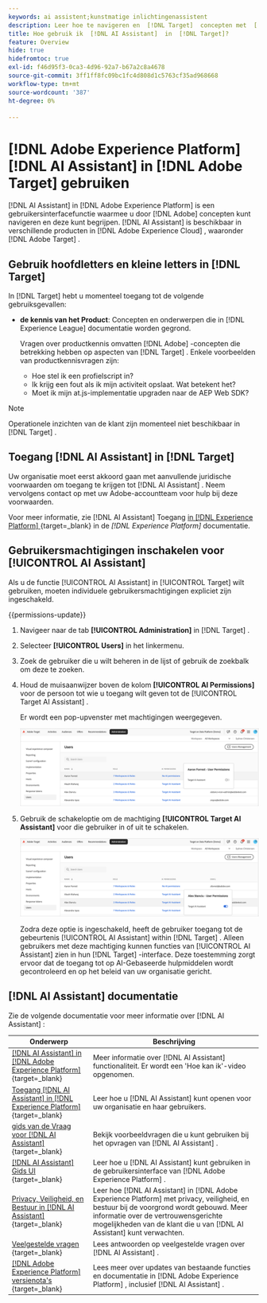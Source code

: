 ```yaml
---
keywords: ai assistent;kunstmatige inlichtingenassistent
description: Leer hoe te navigeren en  [!DNL Target]  concepten met  [!DNL AI Assistant] te begrijpen.
title: Hoe gebruik ik  [!DNL AI Assistant]  in  [!DNL Target]?
feature: Overview
hide: true
hidefromtoc: true
exl-id: f46d95f3-0ca3-4d96-92a7-b67a2c8a4678
source-git-commit: 3ff1ff8fc09bc1fc4d808d1c5763cf35ad968668
workflow-type: tm+mt
source-wordcount: '387'
ht-degree: 0%

---
```


# [!DNL Adobe Experience Platform] [!DNL AI Assistant] in [!DNL Adobe Target] gebruiken

[!DNL AI Assistant] in [!DNL Adobe Experience Platform] is een gebruikersinterfacefunctie waarmee u door [!DNL Adobe] concepten kunt navigeren en deze kunt begrijpen. [!DNL AI Assistant] is beschikbaar in verschillende producten in [!DNL Adobe Experience Cloud] , waaronder [!DNL Adobe Target] .

## Gebruik hoofdletters en kleine letters in [!DNL Target]

In [!DNL Target] hebt u momenteel toegang tot de volgende gebruiksgevallen:

* **de kennis van het Product**: Concepten en onderwerpen die in [!DNL Experience League] documentatie worden gegrond.

  Vragen over productkennis omvatten [!DNL Adobe] -concepten die betrekking hebben op aspecten van [!DNL Target] . Enkele voorbeelden van productkennisvragen zijn:

   * Hoe stel ik een profielscript in?
   * Ik krijg een fout als ik mijn activiteit opslaat. Wat betekent het?
   * Moet ik mijn at.js-implementatie upgraden naar de AEP Web SDK?

>[!NOTE]
>
>Operationele inzichten van de klant zijn momenteel niet beschikbaar in [!DNL Target] .

## Toegang [!DNL AI Assistant] in [!DNL Target]

Uw organisatie moet eerst akkoord gaan met aanvullende juridische voorwaarden om toegang te krijgen tot [!DNL AI Assistant] . Neem vervolgens contact op met uw Adobe-accountteam voor hulp bij deze voorwaarden.

Voor meer informatie, zie  [!DNL AI Assistant]  Toegang [ in  [!DNL Experience Platform] ](https://experienceleague.adobe.com/en/docs/experience-platform/ai-assistant/access){target=_blank} in de *[!DNL Experience Platform]* documentatie.

## Gebruikersmachtigingen inschakelen voor [!UICONTROL AI Assistant]

Als u de functie [!UICONTROL AI Assistant] in [!UICONTROL Target] wilt gebruiken, moeten individuele gebruikersmachtigingen expliciet zijn ingeschakeld.

{{permissions-update}}

1. Navigeer naar de tab **[!UICONTROL Administration]** in [!DNL Target] .
1. Selecteer **[!UICONTROL Users]** in het linkermenu.
1. Zoek de gebruiker die u wilt beheren in de lijst of gebruik de zoekbalk om deze te zoeken.
1. Houd de muisaanwijzer boven de kolom **[!UICONTROL AI Permissions]** voor de persoon tot wie u toegang wilt geven tot de [!UICONTROL Target AI Assistant] .

   Er wordt een pop-upvenster met machtigingen weergegeven.

   ![ AI Hulp montages ](/help/main/c-intro/assets/ai-pop-up2.png)

1. Gebruik de schakeloptie om de machtiging **[!UICONTROL Target AI Assistant]** voor die gebruiker in of uit te schakelen.

   ![ AI Hulp toestemmingen pop-up ](/help/main/c-intro/assets/ai-pop-up.png)

   Zodra deze optie is ingeschakeld, heeft de gebruiker toegang tot de gebeurtenis [!UICONTROL AI Assistant] within [!DNL Target] . Alleen gebruikers met deze machtiging kunnen functies van [!UICONTROL AI Assistant] zien in hun [!DNL Target] -interface. Deze toestemming zorgt ervoor dat de toegang tot op AI-Gebaseerde hulpmiddelen wordt gecontroleerd en op het beleid van uw organisatie gericht.

## [!DNL AI Assistant] documentatie

Zie de volgende documentatie voor meer informatie over [!DNL AI Assistant] :

| Onderwerp | Beschrijving |
| --- | --- |
| [[!DNL AI Assistant]  in  [!DNL Adobe Experience Platform] ](https://experienceleague.adobe.com/en/docs/experience-platform/ai-assistant/home){target=_blank} | Meer informatie over [!DNL AI Assistant] functionaliteit. Er wordt een &#39;Hoe kan ik&#39;-video opgenomen. |
| [ Toegang  [!DNL AI Assistant]  in  [!DNL Experience Platform] ](https://experienceleague.adobe.com/en/docs/experience-platform/ai-assistant/access){target=_blank} | Leer hoe u [!DNL AI Assistant] kunt openen voor uw organisatie en haar gebruikers. |
| [ gids van de Vraag voor  [!DNL AI Assistant] ](https://experienceleague.adobe.com/en/docs/experience-platform/ai-assistant/questions){target=_blank} | Bekijk voorbeeldvragen die u kunt gebruiken bij het opvragen van [!DNL AI Assistant] . |
| [[!DNL AI Assistant]  Gids UI ](https://experienceleague.adobe.com/en/docs/experience-platform/ai-assistant/ui-guide){target=_blank} | Leer hoe u [!DNL AI Assistant] kunt gebruiken in de gebruikersinterface van [!DNL Adobe Experience Platform] . |
| [ Privacy, Veiligheid, en Bestuur in  [!DNL AI Assistant] ](https://experienceleague.adobe.com/en/docs/experience-platform/ai-assistant/privacy){target=_blank} | Leer hoe [!DNL AI Assistant] in [!DNL Adobe Experience Platform] met privacy, veiligheid, en bestuur bij de voorgrond wordt gebouwd. Meer informatie over de vertrouwensgerichte mogelijkheden van de klant die u van [!DNL AI Assistant] kunt verwachten. |
| [ Veelgestelde vragen ](https://experienceleague.adobe.com/en/docs/experience-platform/ai-assistant/faq){target=_blank} | Lees antwoorden op veelgestelde vragen over [!DNL AI Assistant] . |
| [[!DNL Adobe Experience Platform]  versienota&#39;s ](https://experienceleague.adobe.com/en/docs/experience-platform/release-notes/latest){target=_blank} | Lees meer over updates van bestaande functies en documentatie in [!DNL Adobe Experience Platform] , inclusief [!DNL AI Assistant] . |
